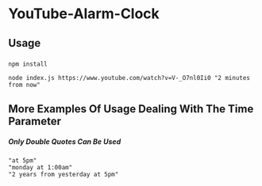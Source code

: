 # YouTube-Alarm-Clock

## Usage
##### 
```
npm install
```
```
node index.js https://www.youtube.com/watch?v=V-_O7nl0Ii0 "2 minutes from now"
```
## More Examples Of Usage Dealing With The Time Parameter
##### Only Double Quotes Can Be Used
```
"at 5pm"
"monday at 1:00am"
"2 years from yesterday at 5pm"
```
